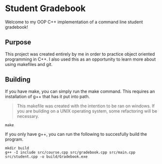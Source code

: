 #  Student Gradebook

Welcome to my OOP C++ implementation of a command line student gradebook!

## Purpose

This project was created entirely by me in order to practice object oriented programming in C++. I also used this as an opportunity to learn more about using makefiles and git.

## Building

If you have make, you can simply run the make command. This requires an installation of g++ that has it put into path.

> This makefile was created with the intention to be ran on windows. If you are building on a UNIX operating system, some refactoring will be necessary.

```
make
```

If you only have g++, you can run the following to succesfully build the program.

```
mkdir build
g++ -I include src/course.cpp src/gradebook.cpp src/main.cpp src/student.cpp -o build/Gradebook.exe
```